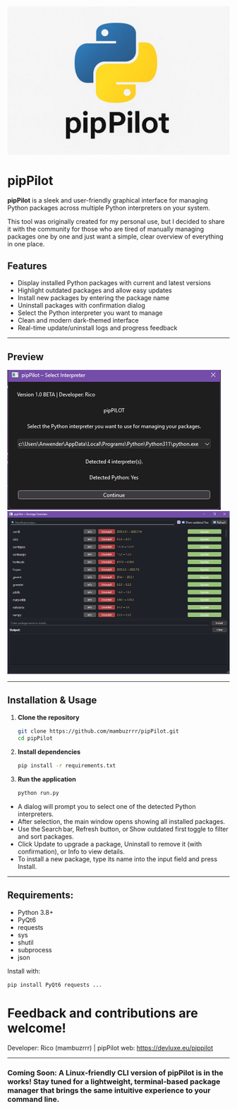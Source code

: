 ![pipPilot Preview](assets/pipPIlot1.png)

# pipPilot

**pipPilot** is a sleek and user-friendly graphical interface for managing Python packages across multiple Python interpreters on your system.

This tool was originally created for my personal use, but I decided to share it with the community for those who are tired of manually managing packages one by one and just want a simple, clear overview of everything in one place.

## Features

- Display installed Python packages with current and latest versions  
- Highlight outdated packages and allow easy updates  
- Install new packages by entering the package name  
- Uninstall packages with confirmation dialog  
- Select the Python interpreter you want to manage  
- Clean and modern dark-themed interface  
- Real-time update/uninstall logs and progress feedback  

---

## Preview

![pipPilot Preview](assets/Screenshot%202025-07-26%20234947.png)  
![pipPilot Preview](assets/Screenshot%202025-07-26%20235042.png)

---

## Installation & Usage

1. **Clone the repository**  
   ```bash
   git clone https://github.com/mambuzrrr/pipPilot.git
   cd pipPilot
   ```

2. **Install dependencies**
   ```bash
   pip install -r requirements.txt
   ```

3. **Run the application**
   ```bash
   python run.py
   ```
- A dialog will prompt you to select one of the detected Python interpreters.
- After selection, the main window opens showing all installed packages.
- Use the Search bar, Refresh button, or Show outdated first toggle to filter and sort packages.
- Click Update to upgrade a package, Uninstall to remove it (with confirmation), or Info to view details.
- To install a new package, type its name into the input field and press Install.

---

## Requirements:
- Python 3.8+
- PyQt6
- requests
- sys
- shutil
- subprocess
- json

Install with:
```bash
pip install PyQt6 requests ...
```

# Feedback and contributions are welcome!

Developer: Rico (mambuzrrr) | pipPilot web: https://devluxe.eu/pippilot

--- 

### Coming Soon: A Linux-friendly CLI version of pipPilot is in the works! Stay tuned for a lightweight, terminal‑based package manager that brings the same intuitive experience to your command line.

